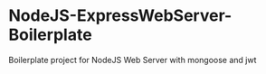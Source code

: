 # NodeJS-ExpressWebServer-Boilerplate
Boilerplate project for NodeJS Web Server with mongoose and jwt
